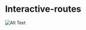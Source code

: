 # Interactive-routes

![Alt Text](https://github.com/IngilevichV/Interactive-routes/blob/master/interactive%20routes.gif)
